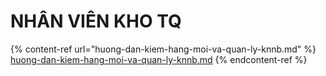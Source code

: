 # NHÂN VIÊN KHO TQ

{% content-ref url="huong-dan-kiem-hang-moi-va-quan-ly-knnb.md" %}
[huong-dan-kiem-hang-moi-va-quan-ly-knnb.md](huong-dan-kiem-hang-moi-va-quan-ly-knnb.md)
{% endcontent-ref %}

